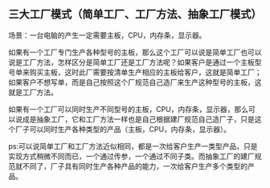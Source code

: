 ## 三大工厂模式（简单工厂、工厂方法、抽象工厂模式）
场景：一台电脑的产生一定需要主板，CPU，内存条，显示器。

如果有一个工厂专门生产各种型号的主板，那么这个工厂可以说是简单工厂也可以说是工厂方法，怎样区分是简单工厂还是工厂方法呢？如果客户是通过一个主板型号单来购买主板，这时此厂需要按清单生产相应的主板给客户，这就是简单工厂；如果客户不想写单，而是自己按照这个厂规范自己造厂来生产这种型号的主板，这就是工厂方法。

如果有一个工厂可以同时生产不同型号的主板，CPU，内存条，显示器，那么可以说成是抽象工厂，它和工厂方法一样也是自己根据建厂规范自己造厂子，只是这个厂子可以同时生产各种类型的产品（主板，CPU，内存条，显示器）。

ps:可以说简单工厂和工厂方法近似相同，都是一次给客户生产一类型产品，只是实现方式稍微不同而已，一个通过传参，一个通过不同子类。而抽象工厂的建厂规范就不同了，厂子具有同时生产各种产品的能力，一次给客户生产多个类型的产品。